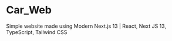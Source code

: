 # Car_Web
Simple website made using Modern Next.js 13  | React, Next JS 13, TypeScript, Tailwind CSS
